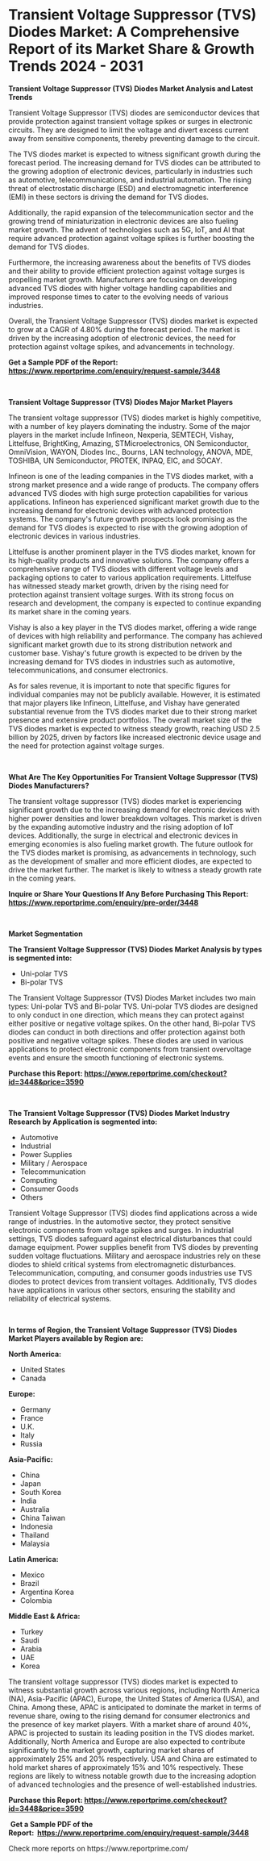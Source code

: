 <p><h1>Transient Voltage Suppressor (TVS) Diodes Market: A Comprehensive Report of its Market Share & Growth Trends 2024 - 2031</h1></p><p><strong>Transient Voltage Suppressor (TVS) Diodes Market Analysis and Latest Trends</strong></p>
<p><p>Transient Voltage Suppressor (TVS) diodes are semiconductor devices that provide protection against transient voltage spikes or surges in electronic circuits. They are designed to limit the voltage and divert excess current away from sensitive components, thereby preventing damage to the circuit.</p><p>The TVS diodes market is expected to witness significant growth during the forecast period. The increasing demand for TVS diodes can be attributed to the growing adoption of electronic devices, particularly in industries such as automotive, telecommunications, and industrial automation. The rising threat of electrostatic discharge (ESD) and electromagnetic interference (EMI) in these sectors is driving the demand for TVS diodes.</p><p>Additionally, the rapid expansion of the telecommunication sector and the growing trend of miniaturization in electronic devices are also fueling market growth. The advent of technologies such as 5G, IoT, and AI that require advanced protection against voltage spikes is further boosting the demand for TVS diodes.</p><p>Furthermore, the increasing awareness about the benefits of TVS diodes and their ability to provide efficient protection against voltage surges is propelling market growth. Manufacturers are focusing on developing advanced TVS diodes with higher voltage handling capabilities and improved response times to cater to the evolving needs of various industries.</p><p>Overall, the Transient Voltage Suppressor (TVS) diodes market is expected to grow at a CAGR of 4.80% during the forecast period. The market is driven by the increasing adoption of electronic devices, the need for protection against voltage spikes, and advancements in technology.</p></p>
<p><strong>Get a Sample PDF of the Report:&nbsp; <a href="https://www.reportprime.com/enquiry/request-sample/3448">https://www.reportprime.com/enquiry/request-sample/3448</a></strong></p>
<p>&nbsp;</p>
<p><strong>Transient Voltage Suppressor (TVS) Diodes Major Market Players</strong></p>
<p><p>The transient voltage suppressor (TVS) diodes market is highly competitive, with a number of key players dominating the industry. Some of the major players in the market include Infineon, Nexperia, SEMTECH, Vishay, Littelfuse, BrightKing, Amazing, STMicroelectronics, ON Semiconductor, OmniVision, WAYON, Diodes Inc., Bourns, LAN technology, ANOVA, MDE, TOSHIBA, UN Semiconductor, PROTEK, INPAQ, EIC, and SOCAY.</p><p>Infineon is one of the leading companies in the TVS diodes market, with a strong market presence and a wide range of products. The company offers advanced TVS diodes with high surge protection capabilities for various applications. Infineon has experienced significant market growth due to the increasing demand for electronic devices with advanced protection systems. The company's future growth prospects look promising as the demand for TVS diodes is expected to rise with the growing adoption of electronic devices in various industries.</p><p>Littelfuse is another prominent player in the TVS diodes market, known for its high-quality products and innovative solutions. The company offers a comprehensive range of TVS diodes with different voltage levels and packaging options to cater to various application requirements. Littelfuse has witnessed steady market growth, driven by the rising need for protection against transient voltage surges. With its strong focus on research and development, the company is expected to continue expanding its market share in the coming years.</p><p>Vishay is also a key player in the TVS diodes market, offering a wide range of devices with high reliability and performance. The company has achieved significant market growth due to its strong distribution network and customer base. Vishay's future growth is expected to be driven by the increasing demand for TVS diodes in industries such as automotive, telecommunications, and consumer electronics.</p><p>As for sales revenue, it is important to note that specific figures for individual companies may not be publicly available. However, it is estimated that major players like Infineon, Littelfuse, and Vishay have generated substantial revenue from the TVS diodes market due to their strong market presence and extensive product portfolios. The overall market size of the TVS diodes market is expected to witness steady growth, reaching USD 2.5 billion by 2025, driven by factors like increased electronic device usage and the need for protection against voltage surges.</p></p>
<p>&nbsp;</p>
<p><strong>What Are The Key Opportunities For Transient Voltage Suppressor (TVS) Diodes Manufacturers?</strong></p>
<p><p>The transient voltage suppressor (TVS) diodes market is experiencing significant growth due to the increasing demand for electronic devices with higher power densities and lower breakdown voltages. This market is driven by the expanding automotive industry and the rising adoption of IoT devices. Additionally, the surge in electrical and electronic devices in emerging economies is also fueling market growth. The future outlook for the TVS diodes market is promising, as advancements in technology, such as the development of smaller and more efficient diodes, are expected to drive the market further. The market is likely to witness a steady growth rate in the coming years.</p></p>
<p><strong>Inquire or Share Your Questions If Any Before Purchasing This Report: <a href="https://www.reportprime.com/enquiry/pre-order/3448">https://www.reportprime.com/enquiry/pre-order/3448</a></strong></p>
<p>&nbsp;</p>
<p><strong>Market Segmentation</strong></p>
<p><strong>The Transient Voltage Suppressor (TVS) Diodes Market Analysis by types is segmented into:</strong></p>
<p><ul><li>Uni-polar TVS</li><li>Bi-polar TVS</li></ul></p>
<p><p>The Transient Voltage Suppressor (TVS) Diodes Market includes two main types: Uni-polar TVS and Bi-polar TVS. Uni-polar TVS diodes are designed to only conduct in one direction, which means they can protect against either positive or negative voltage spikes. On the other hand, Bi-polar TVS diodes can conduct in both directions and offer protection against both positive and negative voltage spikes. These diodes are used in various applications to protect electronic components from transient overvoltage events and ensure the smooth functioning of electronic systems.</p></p>
<p><strong>Purchase this Report:&nbsp;<a href="https://www.reportprime.com/checkout?id=3448&price=3590">https://www.reportprime.com/checkout?id=3448&price=3590</a></strong></p>
<p>&nbsp;</p>
<p><strong>The Transient Voltage Suppressor (TVS) Diodes Market Industry Research by Application is segmented into:</strong></p>
<p><ul><li>Automotive</li><li>Industrial</li><li>Power Supplies</li><li>Military / Aerospace</li><li>Telecommunication</li><li>Computing</li><li>Consumer Goods</li><li>Others</li></ul></p>
<p><p>Transient Voltage Suppressor (TVS) diodes find applications across a wide range of industries. In the automotive sector, they protect sensitive electronic components from voltage spikes and surges. In industrial settings, TVS diodes safeguard against electrical disturbances that could damage equipment. Power supplies benefit from TVS diodes by preventing sudden voltage fluctuations. Military and aerospace industries rely on these diodes to shield critical systems from electromagnetic disturbances. Telecommunication, computing, and consumer goods industries use TVS diodes to protect devices from transient voltages. Additionally, TVS diodes have applications in various other sectors, ensuring the stability and reliability of electrical systems.</p></p>
<p>&nbsp;</p>
<p><strong>In terms of Region, the Transient Voltage Suppressor (TVS) Diodes Market Players available by Region are:</strong></p>
<p>
    <p> <strong> North America: </strong>
        <ul>
            <li>United States</li>
            <li>Canada</li>
        </ul>
        </p> 
    <p> <strong> Europe: </strong>
        <ul>
            <li>Germany</li>
            <li>France</li>
            <li>U.K.</li>
            <li>Italy</li>
            <li>Russia</li>
        </ul>
        </p> 
    <p> <strong> Asia-Pacific: </strong>
        <ul>
            <li>China</li>
            <li>Japan</li>
            <li>South Korea</li>
            <li>India</li>
            <li>Australia</li>
            <li>China Taiwan</li>
            <li>Indonesia</li>
            <li>Thailand</li>
            <li>Malaysia</li>
        </ul>
        </p> 
    <p> <strong> Latin America: </strong>
        <ul>
            <li>Mexico</li>
            <li>Brazil</li>
            <li>Argentina Korea</li>
            <li>Colombia</li>
        </ul>
        </p> 
    <p> <strong> Middle East & Africa: </strong>
        <ul>
            <li>Turkey</li>
            <li>Saudi</li>
            <li>Arabia</li>
            <li>UAE</li>
            <li>Korea</li>
        </ul>
    </p>
    </p>
<p><p>The transient voltage suppressor (TVS) diodes market is expected to witness substantial growth across various regions, including North America (NA), Asia-Pacific (APAC), Europe, the United States of America (USA), and China. Among these, APAC is anticipated to dominate the market in terms of revenue share, owing to the rising demand for consumer electronics and the presence of key market players. With a market share of around 40%, APAC is projected to sustain its leading position in the TVS diodes market. Additionally, North America and Europe are also expected to contribute significantly to the market growth, capturing market shares of approximately 25% and 20% respectively. USA and China are estimated to hold market shares of approximately 15% and 10% respectively. These regions are likely to witness notable growth due to the increasing adoption of advanced technologies and the presence of well-established industries.</p></p>
<p><strong>Purchase this Report: <a href="https://www.reportprime.com/checkout?id=3448&price=3590">https://www.reportprime.com/checkout?id=3448&price=3590</a></strong></p>
<p>&nbsp;<strong>Get a Sample PDF of the Report:&nbsp;&nbsp;<a href="https://www.reportprime.com/enquiry/request-sample/3448">https://www.reportprime.com/enquiry/request-sample/3448</a></strong></p>
<p><strong></strong></p>
<p>Check more reports on https://www.reportprime.com/</p>